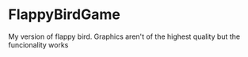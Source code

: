 # FlappyBirdGame
My version of flappy bird. Graphics aren't of the highest quality but the funcionality works

